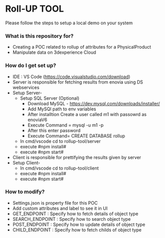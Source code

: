 # Roll-UP TOOL

Please follow the steps to setup a local demo on your system

### What is this repository for?

- Creating a POC related to rollup of attributes for a PhysicalProduct
- Manipulate data on 3dexperience Cloud

### How do I get set up?

- IDE : VS Code (https://code.visualstudio.com/download)
- Server is responsible for fetching results from enovia using DS webservices
- Setup Server-
  - Setup SQL Server (Optional)
    - Download MySQL - https://dev.mysql.com/downloads/installer/
    - Add MySQl path to env variables
    - After installtion Create a user called m1 with passowrd as enoviaV6
    - Execute Command = mysql -u m1 -p
    - After this enter password
    - Execute Command= CREATE DATABASE rollup
  - In cmd/vscode cd to rollup-tool/server
  - execute #npm install#
  - execute #npm start#
- Client is responsible for prettifying the results given by server
- Setup Client-
  - In cmd/vscode cd to rollup-tool/client
  - execute #npm install#
  - execute #npm start#

### How to modify?

- Settings.json is property file for this POC
- Add custom attributes and label to see it in UI
- GET_ENDPOINT : Specify how to fetch details of object type
- SEARCH_ENDPOINT : Specify how to search object type
- POST_ENDPOINT : Specify how to update details of object type
- CHILD_ENDPOINT : Specify how to fetch childs of object type
